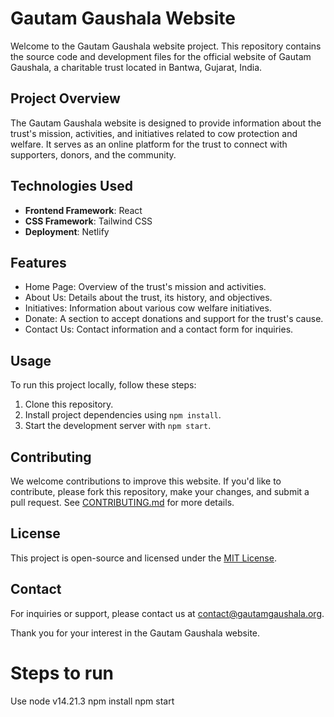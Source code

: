 # Gautam Gaushala Website

Welcome to the Gautam Gaushala website project. This repository contains the source code and development files for the official website of Gautam Gaushala, a charitable trust located in Bantwa, Gujarat, India.

## Project Overview

The Gautam Gaushala website is designed to provide information about the trust's mission, activities, and initiatives related to cow protection and welfare. It serves as an online platform for the trust to connect with supporters, donors, and the community.

## Technologies Used

- **Frontend Framework**: React
- **CSS Framework**: Tailwind CSS
- **Deployment**: Netlify

## Features

- Home Page: Overview of the trust's mission and activities.
- About Us: Details about the trust, its history, and objectives.
- Initiatives: Information about various cow welfare initiatives.
- Donate: A section to accept donations and support for the trust's cause.
- Contact Us: Contact information and a contact form for inquiries.

## Usage

To run this project locally, follow these steps:

1. Clone this repository.
2. Install project dependencies using `npm install`.
3. Start the development server with `npm start`.

## Contributing

We welcome contributions to improve this website. If you'd like to contribute, please fork this repository, make your changes, and submit a pull request. See [CONTRIBUTING.md](CONTRIBUTING.md) for more details.

## License

This project is open-source and licensed under the [MIT License](LICENSE.md).

## Contact

For inquiries or support, please contact us at [contact@gautamgaushala.org](mailto:contact@gautamgaushala.org).

Thank you for your interest in the Gautam Gaushala website.

# Steps to run

Use node v14.21.3
npm install
npm start
